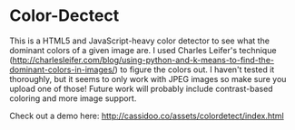 Color-Dectect
=============

This is a HTML5 and JavaScript-heavy color detector to see what the dominant colors of a given image are.
I used Charles Leifer's technique (http://charlesleifer.com/blog/using-python-and-k-means-to-find-the-dominant-colors-in-images/) to figure the colors out. I haven't tested it thoroughly, but it seems to only work with JPEG images so make sure you upload one of those!
Future work will probably include contrast-based coloring and more image support.


Check out a demo here: http://cassidoo.co/assets/colordetect/index.html
